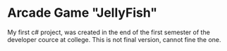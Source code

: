 # Arcade Game "JellyFish"
My first c# project, was created in the end of the first semester of the developer cource at college. 
This is not final version, cannot fine the one.
